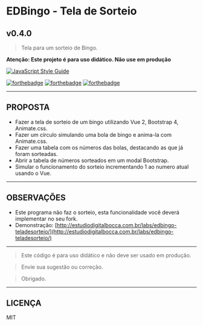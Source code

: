 # EDBingo - Tela de Sorteio #
## v0.4.0 ##

> Tela para um sorteio de Bingo.

**Atenção: Este projeto é para uso didático. Não use em produção**

[![JavaScript Style Guide](https://cdn.rawgit.com/feross/standard/master/badge.svg)](https://github.com/feross/standard)

[![forthebadge](http://forthebadge.com/images/badges/uses-badges.svg)](http://forthebadge.com)
[![forthebadge](http://forthebadge.com/images/badges/contains-technical-debt.svg)](http://forthebadge.com)
[![forthebadge](http://forthebadge.com/images/badges/built-by-developers.svg)](http://forthebadge.com)

---

## PROPOSTA ##

- Fazer a tela de sorteio de um bingo utilizando Vue 2, Bootstrap 4, Animate.css.
- Fazer um círculo simulando uma bola de bingo e anima-la com Animate.css.
- Fazer uma tabela com os números das bolas, destacando as que já foram sorteadas.
- Abrir a tabela de números sorteados em um modal Bootstrap.
- Simular o funcionamento do sorteio incrementando 1 ao numero atual usando o Vue.

---

## OBSERVAÇÕES ##

- Este programa não faz o sorteio, esta funcionalidade você deverá implementar no seu fork.
- Demonstração: [http://estudiodigitalbocca.com.br/labs/edbingo-teladesorteio/](http://estudiodigitalbocca.com.br/labs/edbingo-teladesorteio/)

---

>Este código é para uso didático e não deve ser usado em produção.

>Envie sua sugestão ou correção.

>Obrigado.

---

## LICENÇA ##

MIT
